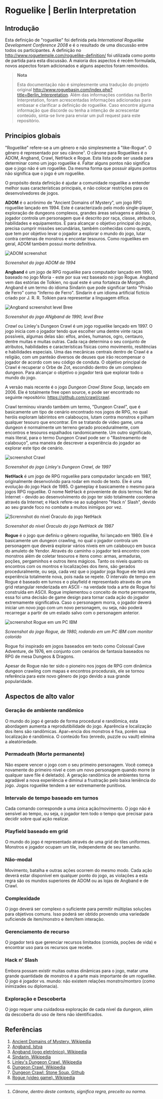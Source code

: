 # Roguelike | Berlin Interpretation

## Introdução
Esta definição de "roguelike" foi definida pela *International Roguelike Development Conference 2008*  e é o resultado de uma discussão entre todos os participantes. A definição no http://www.roguetemple.com/roguelike-definition/  foi utilizada como ponto de partida para esta discussão. A maioria dos aspectos é recém formulada, novos aspectos foram adicionados e alguns aspectos foram removidos.

> **Nota**
>
>  Esta documentação não é simplesmente uma tradução do projeto original http://www.roguebasin.com/index.php?title=Berlin_Interpretation. Além das informações contidas na Berlin Interpretation, foram acrescentadas informações adicionadas para embasar e clarificar a definição de roguelike. Caso encontre alguma informação que discorde ou tenha a intenção de acrescentar conteúdo, sinta-se livre para enviar um pull request para este repositório.

## Princípios globais
"Roguelike" refere-se  a um gênero e não simplesmente a "like-Rogue". O gênero é representado por seu cânone¹. O cânone para Roguelikes é o ADOM, Angband, Crawl, NetHack e Rogue. Esta lista pode ser usada para determinar como um jogo roguelike é. Faltar alguns pontos não significa que o jogo não é um roguelike. Da mesma forma que possuir alguns pontos não significa que o jogo é um roguelike.

O propósito desta definição é ajudar a comunidade roguelike a entender melhor suas características principais, e não colocar restrições para os desenvolvedores de jogos.

**ADOM** é o acrônimo de "Ancient Domains of Mystery", um jogo RPG roguelike lançado em 1994. Este é caracterizado pelo modo single-player, exploração de dungeons complexos, grandes áreas selvagens e aldeias. O jogador controla um personagem que é descrito por raça, classe, atributos, habilidades e equipamentos. E para alcançar o objetivo principal do jogo, precisa cumprir missões secundárias, também conhecidas como quests, que tem por objetivo levar o jogador a explorar o mundo do jogo, lutar contra centenas de monstros e encontar tesouros. Como roguelikes em geral, ADOM também possui morte definitiva.

![ADOM screenshot](assets/ADOM_screenshot.png)

*Screenshot do jogo ADOM de 1994*  


**Angband** é um jogo de RPG roguelike para computador lançado em 1990, baseado no jogo Moria - este por sua vez baseado no jogo Rogue. Angband vem das estórias de Tolkien, no qual este é uma fortaleza de Morgoth. Angband é um termo do idioma Sindarin que pode significar tanto "Prisão de Ferro" como "Inferno de Ferro". Sindarin é um idioma artificial fictício criado por  J. R. R. Tolkien para representar a linguagem élfica.

![Angband screenshot level Bree](assets/screenshot_Angband_Bree.jpg)

*Screenshot do jogo ANgband de 1990, level Bree*  


*Crawl* ou Linley's Dungeon Crawl é um jogo roguelike lançado em 1997. O jogo inicia com o jogador tendo que escolher uma dentre vinte raças possíveis, algumas delas são: elfos, anões, humanos, ogro, centauro, dentre muitas e muitas outras. Cada raça determina o seu conjunto de atributos, habilidades e características físicas como movimento, resitências e habilidades especiais. Uma das mecânicas centrais dentro de Crawl é a religião, com um panteão diversos de deuses que irão recompensar o jogador de acordo com seu código de conduta. O objetivo principal de Crawl é recuperar o Orbe de Zot, escondido dentro de um complexo dungeon. Para alcançar o objetivo o jogador terá que explorar todo o mundo do jogo.

A versão mais recente é o jogo *Dungeon Crawl Stone Soup*, lançado em 2006. Ele é totalmente free open source, e pode ser encontrado no seguinte repositório: https://github.com/crawl/crawl.

Crawl terminou virando também um termo, "Dungeon Crawl", que é basicamente um tipo de cenário encontrado nos jogos de RPG, no qual heróis exploram labirintos em calabouços, lutam contra monstros e pilham qualquer tesouro que encontrar. Em se tratando de video game, uma dungeon é normalmente um terreno gerado proceduralmente, com encontros e tesouros espalhados randomicamente. Um outro significado, mais literal, para o termo Dungeon Crawl pode ser o "Rastreamento de calabouço", uma maneira de descrever a experiência do jogador ao explorar este tipo de cenário.

![screenshot Crawl](assets/screenshot_Crawl_level_02.jpg)

*Screenshot do jogo Linley's Dungeon Crawl, de 1997*  

**NetHack** é um jogo de RPG roguelike para computador lançado em 1987, originalmente desenvolvido para rodar em modo de texto. Ele é uma evolução do jogo Hack de 1985.  O gameplay é basicamente o mesmo para jogos RPG roguelike. O nome NetHack é proveniente de dois termos: Net de Internet - devido ao desenvolvimento do jogo ter sido totalmente coordena através da Internet; e Hack refere-se ao subgênero "Hack n' Slash", devido ao seu grande foco no combate a muitos inimigos por vez.

![Scrennshot do nível Óraculo do jogo NetHack](assets/oraculo_NetHack.gif)

*Screenshot do nível Óraculo do jogo NetHack de 1987*  

**Rogue** é o jogo que definiu o gênero roguelike, foi lançado em 1980.  Ele é basicamente um dungeon crawling, no qual o jogador controla um personagem que deverá explorar vários níveis em um calabouço em busca do amuleto de Yendor. Através do caminho o jogador terá encontro com monstros além de coletar tesouros e itens como: armas, armaduras, poções, pergaminhos e outros itens mágicos. Tanto os níveis quanto os encontros com os montros e localizações dos itens, são gerados proceduralmente, ou seja, cada vez que o jogador joga Rogue ele terá uma experiência totalmente nova, pois nada se repete. O intervalo de tempo em Rogue é baseado em turnos e o playfield é representado através de uma grid retangular renderizada em ASCII - na verdade toda a arte de Rogue foi construída em ASCII. Rogue implementou o conceito de morte permanente, essa foi uma decisão de game design para tornar cada ação do jogador extremamente significativa. Caso o personagem morra, o jogador deverá iniciar um novo jogo com um novo personagem, ou seja, não poderá recarregar a partir de um estado salvo com o personagem anterior.

![screenshot Rogue em um PC IBM](assets/screenshot_Rogue_1980_IBM_color_PC.png)

*Screenshot do jogo Rogue, de 1980, rodando em um PC IBM com monitor colorido*  

Rogue foi inspirado em jogos baseados em texto como Colossal Cave Adventure, de 1976, em conjunto com cenários de fantasia baseados no RPG de mesa Dungeos & Dragons.

Apesar de Rogue não ter sido o pioneiro nos jogos de RPG com dinâmica dungeon crawling com mapas e encontros procedurais, ele se tornou referência para este novo gênero de jogo devido a sua grande popularidade.

## Aspectos de alto valor

### Geração de ambiente randômico
O mundo do jogo é gerado de forma procedural e randômica, esta abordagem aumenta a reprodutibilidade do jogo.  Aparência e localização dos itens são randômicas. Apar~encia dos monstros é fixa, porém sua localização é randômica. O conteúdo fixo (enredo, puzzle ou vault) elimina a aleatóriedade.

### Permadeath (Morte permanente)
Não espere vencer o jogo com o seu primeiro personagem. Você começa novamente do primeiro nível e com um novo personagem quando morre (e qualquer save file é deletado). A geração randômica de ambientes torna agradável a nova experiência e diminui a frustração pelo baixa leniência do jogo. Jogos roguelike tendem a ser extremamente punitivos.

### Intervalo de tempo baseado em turnos
Cada comando corresponde a uma única ação/movimento. O jogo não é sensível ao tempo, ou seja, o jogador tem todo o tempo que precisar para decidir sobre qual ação realizar.

### Playfield baseado em grid
O mundo do jogo é representado através de uma grid de tiles uniformes. Monstros e jogador ocupam um tile, independente de seu tamanho.

### Não-modal
Movimento, batalha e outras ações ocorrem do mesmo modo. Cada ação deverá estar disponível em qualquer ponto do jogo, as violações a esta regra são os mundos superiores de ADOM ou as lojas de Angband e de Crawl.

### Complexidade
O jogo deverá ser complexo o suficiente para permitir múltiplas soluções para objetivos comuns. Isso poderá ser obtido provendo uma variedade suficiende de item/monstro e item/item interação.

### Gerenciamento de recurso
O jogador terá que gerenciar recursos limitados (comida, poções de vida) e encontrar uso para os recursos que recebe.

### Hack n' Slash
Embora possam existir muitas outras dinâmicas para o jogo, matar uma grande quantidade de monstros é a parte mais importante de um roguelike. O jogo é jogador vs. mundo: não existem relações monstro/montsro (como inimizades ou diplomacia).

### Exploração e Descoberta
O jogo requer uma cuidadosa exploração de cada nível da dungeon, além da descoberta do uso de itens não identificados. 



## Referências

1. [Ancient Domains of Mystery. Wikipedia][1]
2. [Angband. Istya][2]
3. [Angband (jogo eletrônico). Wikipedia][6]
4. [Sindarin. Wikipedia][3]
5. [Linley's Dungeon Crawl. Wikipedia][7]
6. [Dungeon Crawl. Wikipedia][4]
7. [Dungeon Crawl: Stone Soup. Github][8]
8. [Rogue (video game). Wikipedia][5]

---

1. *Cânone, dentro deste contexto, significa regra, preceito ou norma.*



[1]:https://en.wikipedia.org/wiki/Ancient_Domains_of_Mystery
[2]:http://www.tolkienianos.pt/istya/index.php?view=105
[3]:https://pt.wikipedia.org/wiki/Sindarin
[4]:https://en.wikipedia.org/wiki/Dungeon_crawl
[5]:https://en.wikipedia.org/wiki/Rogue_(video_game)
[6]:https://pt.wikipedia.org/wiki/Angband_(jogo_eletrônico)
[7]:https://en.wikipedia.org/wiki/Linley's_Dungeon_Crawl 
[8]: https://github.com/crawl/crawl